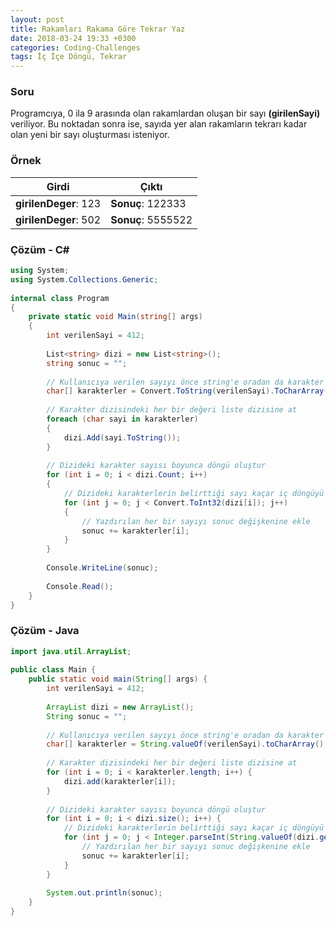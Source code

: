 ```yaml
---
layout: post
title: Rakamları Rakama Göre Tekrar Yaz
date: 2018-03-24 19:33 +0300
categories: Coding-Challenges
tags: İç İçe Döngü, Tekrar
---
```

### Soru
Programcıya, 0 ila 9 arasında olan rakamlardan oluşan bir sayı **(girilenSayi)** veriliyor. Bu noktadan sonra ise, sayıda yer alan rakamların tekrarı kadar olan yeni bir sayı oluşturması isteniyor.

### Örnek

| Girdi                 | Çıktı              |
|-----------------------|--------------------|
| **girilenDeger**: 123 | **Sonuç**: 122333  |
| **girilenDeger**: 502 | **Sonuç**: 5555522 |

### Çözüm - C#
```csharp
using System;
using System.Collections.Generic;
 
internal class Program
{
    private static void Main(string[] args)
    {
        int verilenSayi = 412;
 
        List<string> dizi = new List<string>();
        string sonuc = "";
 
        // Kullanıcıya verilen sayıyı önce string'e oradan da karakter dizisine dönüştür
        char[] karakterler = Convert.ToString(verilenSayi).ToCharArray();
 
        // Karakter dizisindeki her bir değeri liste dizisine at
        foreach (char sayi in karakterler)
        {
            dizi.Add(sayi.ToString());
        }
 
        // Dizideki karakter sayısı boyunca döngü oluştur
        for (int i = 0; i < dizi.Count; i++)
        {
            // Dizideki karakterlerin belirttiği sayı kaçar iç döngüyü çalıştır ve sayıyı o kadar yazdır
            for (int j = 0; j < Convert.ToInt32(dizi[i]); j++)
            {
                // Yazdırılan her bir sayıyı sonuc değişkenine ekle
                sonuc += karakterler[i];
            }
        }
 
        Console.WriteLine(sonuc);
 
        Console.Read();
    }
}
```

### Çözüm - Java
```java
import java.util.ArrayList;
 
public class Main {
    public static void main(String[] args) {
        int verilenSayi = 412;
 
        ArrayList dizi = new ArrayList();
        String sonuc = "";
 
        // Kullanıcıya verilen sayıyı önce string'e oradan da karakter dizisine dönüştür
        char[] karakterler = String.valueOf(verilenSayi).toCharArray();
 
        // Karakter dizisindeki her bir değeri liste dizisine at
        for (int i = 0; i < karakterler.length; i++) {
            dizi.add(karakterler[i]);
        }
 
        // Dizideki karakter sayısı boyunca döngü oluştur
        for (int i = 0; i < dizi.size(); i++) {
            // Dizideki karakterlerin belirttiği sayı kaçar iç döngüyü çalıştır ve sayıyı o kadar yazdır
            for (int j = 0; j < Integer.parseInt(String.valueOf(dizi.get(i))); j++) {
                // Yazdırılan her bir sayıyı sonuc değişkenine ekle
                sonuc += karakterler[i];
            }
        }
 
        System.out.println(sonuc);
    }
}
```